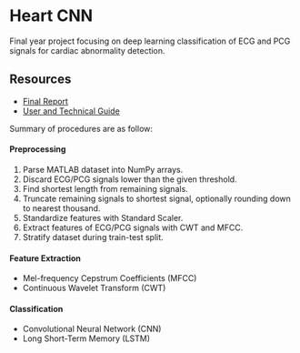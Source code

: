 # Heart CNN
Final year project focusing on deep learning classification of ECG and PCG signals for cardiac abnormality detection.

## Resources
- [Final Report](Final&#32;Report.pdf)
- [User and Technical Guide](User&#32;and&#32;Technical&#32;Guide.pdf)

Summary of procedures are as follow:

#### Preprocessing
1. Parse MATLAB dataset into NumPy arrays.
2. Discard ECG/PCG signals lower than the given threshold.
3. Find shortest length from remaining signals.
4. Truncate remaining signals to shortest signal, optionally rounding down to nearest thousand.
5. Standardize features with Standard Scaler.
6. Extract features of ECG/PCG signals with CWT and MFCC.
7. Stratify dataset during train-test split.

#### Feature Extraction
- Mel-frequency Cepstrum Coefficients (MFCC)
- Continuous Wavelet Transform (CWT)

#### Classification
- Convolutional Neural Network (CNN)
- Long Short-Term Memory (LSTM)
